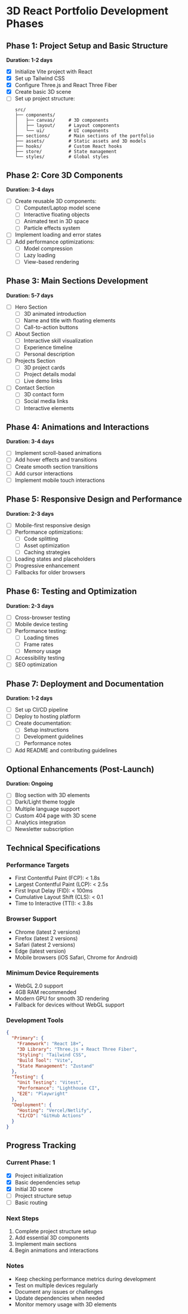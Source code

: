 # 3D React Portfolio Development Phases

## Phase 1: Project Setup and Basic Structure
**Duration: 1-2 days**
- [x] Initialize Vite project with React
- [x] Set up Tailwind CSS
- [x] Configure Three.js and React Three Fiber
- [x] Create basic 3D scene
- [ ] Set up project structure:
  ```
  src/
  ├── components/
  │   ├── canvas/     # 3D components
  │   ├── layout/     # Layout components
  │   └── ui/         # UI components
  ├── sections/       # Main sections of the portfolio
  ├── assets/         # Static assets and 3D models
  ├── hooks/          # Custom React hooks
  ├── store/          # State management
  └── styles/         # Global styles
  ```

## Phase 2: Core 3D Components
**Duration: 3-4 days**
- [ ] Create reusable 3D components:
  - [ ] Computer/Laptop model scene
  - [ ] Interactive floating objects
  - [ ] Animated text in 3D space
  - [ ] Particle effects system
- [ ] Implement loading and error states
- [ ] Add performance optimizations:
  - [ ] Model compression
  - [ ] Lazy loading
  - [ ] View-based rendering

## Phase 3: Main Sections Development
**Duration: 5-7 days**
- [ ] Hero Section
  - [ ] 3D animated introduction
  - [ ] Name and title with floating elements
  - [ ] Call-to-action buttons
- [ ] About Section
  - [ ] Interactive skill visualization
  - [ ] Experience timeline
  - [ ] Personal description
- [ ] Projects Section
  - [ ] 3D project cards
  - [ ] Project details modal
  - [ ] Live demo links
- [ ] Contact Section
  - [ ] 3D contact form
  - [ ] Social media links
  - [ ] Interactive elements

## Phase 4: Animations and Interactions
**Duration: 3-4 days**
- [ ] Implement scroll-based animations
- [ ] Add hover effects and transitions
- [ ] Create smooth section transitions
- [ ] Add cursor interactions
- [ ] Implement mobile touch interactions

## Phase 5: Responsive Design and Performance
**Duration: 2-3 days**
- [ ] Mobile-first responsive design
- [ ] Performance optimizations:
  - [ ] Code splitting
  - [ ] Asset optimization
  - [ ] Caching strategies
- [ ] Loading states and placeholders
- [ ] Progressive enhancement
- [ ] Fallbacks for older browsers

## Phase 6: Testing and Optimization
**Duration: 2-3 days**
- [ ] Cross-browser testing
- [ ] Mobile device testing
- [ ] Performance testing:
  - [ ] Loading times
  - [ ] Frame rates
  - [ ] Memory usage
- [ ] Accessibility testing
- [ ] SEO optimization

## Phase 7: Deployment and Documentation
**Duration: 1-2 days**
- [ ] Set up CI/CD pipeline
- [ ] Deploy to hosting platform
- [ ] Create documentation:
  - [ ] Setup instructions
  - [ ] Development guidelines
  - [ ] Performance notes
- [ ] Add README and contributing guidelines

## Optional Enhancements (Post-Launch)
**Duration: Ongoing**
- [ ] Blog section with 3D elements
- [ ] Dark/Light theme toggle
- [ ] Multiple language support
- [ ] Custom 404 page with 3D scene
- [ ] Analytics integration
- [ ] Newsletter subscription

## Technical Specifications

### Performance Targets
- First Contentful Paint (FCP): < 1.8s
- Largest Contentful Paint (LCP): < 2.5s
- First Input Delay (FID): < 100ms
- Cumulative Layout Shift (CLS): < 0.1
- Time to Interactive (TTI): < 3.8s

### Browser Support
- Chrome (latest 2 versions)
- Firefox (latest 2 versions)
- Safari (latest 2 versions)
- Edge (latest version)
- Mobile browsers (iOS Safari, Chrome for Android)

### Minimum Device Requirements
- WebGL 2.0 support
- 4GB RAM recommended
- Modern GPU for smooth 3D rendering
- Fallback for devices without WebGL support

### Development Tools
```json
{
  "Primary": {
    "Framework": "React 18+",
    "3D Library": "Three.js + React Three Fiber",
    "Styling": "Tailwind CSS",
    "Build Tool": "Vite",
    "State Management": "Zustand"
  },
  "Testing": {
    "Unit Testing": "Vitest",
    "Performance": "Lighthouse CI",
    "E2E": "Playwright"
  },
  "Deployment": {
    "Hosting": "Vercel/Netlify",
    "CI/CD": "GitHub Actions"
  }
}
```

## Progress Tracking

### Current Phase: 1
- [x] Project initialization
- [x] Basic dependencies setup
- [x] Initial 3D scene
- [ ] Project structure setup
- [ ] Basic routing

### Next Steps
1. Complete project structure setup
2. Add essential 3D components
3. Implement main sections
4. Begin animations and interactions

### Notes
- Keep checking performance metrics during development
- Test on multiple devices regularly
- Document any issues or challenges
- Update dependencies when needed
- Monitor memory usage with 3D elements 